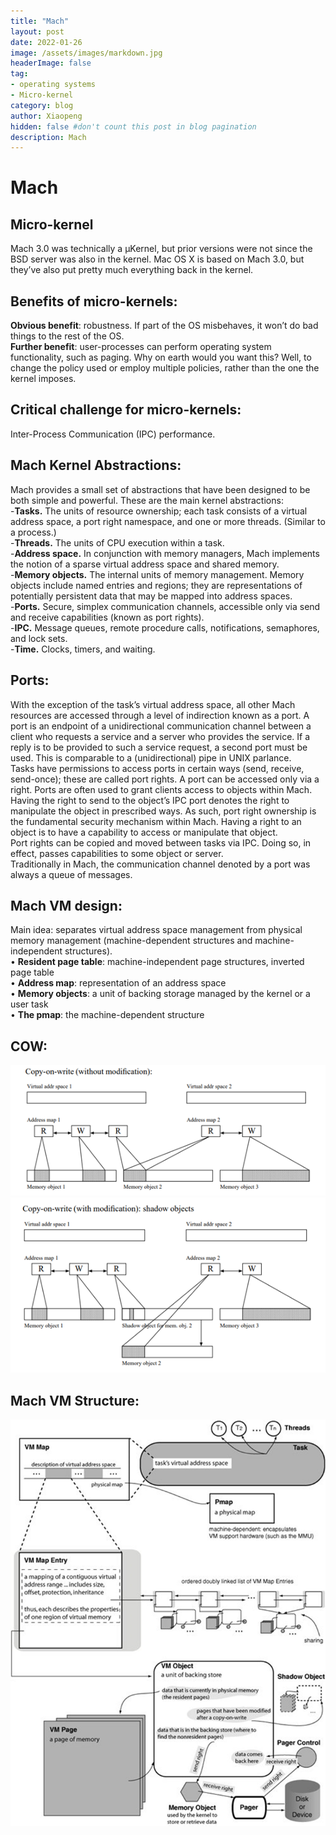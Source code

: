 ```yaml
---
title: "Mach"
layout: post
date: 2022-01-26
image: /assets/images/markdown.jpg
headerImage: false
tag:
- operating systems
- Micro-kernel
category: blog
author: Xiaopeng
hidden: false #don't count this post in blog pagination
description: Mach
---
```



# Mach
## Micro-kernel
Mach 3.0 was technically a µKernel, but prior versions were not since the BSD server was also in the kernel. Mac OS X is based on Mach 3.0, but they’ve also put pretty much everything back in the kernel. 
## Benefits of micro-kernels:
**Obvious benefit**: robustness. If part of the OS misbehaves, it won’t do bad things to the rest of the OS.  
**Further benefit**: user-processes can perform operating system functionality, such as paging. Why on earth would you want this? Well, to change the policy used or employ multiple policies, rather than the one the kernel imposes.
## Critical challenge for micro-kernels: 
Inter-Process Communication (IPC) performance.
## Mach Kernel Abstractions:
Mach provides a small set of abstractions that have been designed to be both simple and powerful. These are the main kernel abstractions:  
-**Tasks.** The units of resource ownership; each task consists of a virtual address space, a port right namespace, and one or more threads. (Similar to a process.)  
-**Threads.** The units of CPU execution within a task.  
-**Address space.** In conjunction with memory managers, Mach implements the notion of a sparse virtual address space and shared memory.  
-**Memory objects.** The internal units of memory management. Memory objects include named entries and regions; they are representations of potentially persistent data that may be mapped into address spaces.  
-**Ports.** Secure, simplex communication channels, accessible only via send and receive capabilities (known as port rights).  
-**IPC.** Message queues, remote procedure calls, notifications, semaphores, and lock sets.  
-**Time.** Clocks, timers, and waiting.
## Ports:
With the exception of the task’s virtual address space, all other Mach resources are accessed through a level of indirection known as a port. A port is an endpoint of a unidirectional communication channel between a client who requests a service and a server who provides the service. If a reply is to be provided to such a service request, a second port must be used. This is comparable to a (unidirectional) pipe in UNIX parlance.  
Tasks have permissions to access ports in certain ways (send, receive, send-once); these are called port rights. A port can be accessed only via a right. Ports are often used to grant clients access to objects within Mach. Having the right to send to the object’s IPC port denotes the right to manipulate the object in prescribed ways. As such, port right ownership is the fundamental security mechanism within Mach. Having a right to an object is to have a capability to access or manipulate that object.  
Port rights can be copied and moved between tasks via IPC. Doing so, in effect, passes capabilities to some object or server.  
Traditionally in Mach, the communication channel denoted by a port was always a queue of messages.  
## Mach VM design:
Main idea: separates virtual address space management from physical memory management (machine-dependent structures and machine-independent structures).  
• **Resident page table**: machine-independent page structures, inverted page table  
• **Address map**: representation of an address space   
• **Memory objects**: a unit of backing storage managed by the kernel or a user task  
• **The pmap**: the machine-dependent structure  

## COW:
 ![COW](../assets/images/cow1.png)  
 ![COW2](../assets/images/cow2.png)
 
## Mach VM Structure:
![VM](../assets/images/mach.png)

